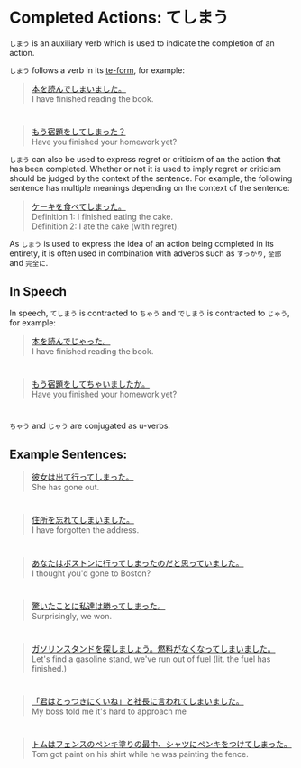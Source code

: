 # Completed Actions: てしまう

`しまう` is an auxiliary verb which is used to indicate the completion of an action.

`しまう` follows a verb in its [te-form](verb-teform), for example:

> [本を読んでしまいました。]()  
> I have finished reading the book.

#

> [もう宿題をしてしまった？]()  
> Have you finished your homework yet?

`しまう` can also be used to express regret or criticism of an the action that has been completed. Whether or not it is used to imply regret or criticism should be judged by the context of the sentence. For example, the following sentence has multiple meanings depending on the context of the sentence:

> [ケーキを食べてしまった。]()  
> Definition 1: I finished eating the cake.  
> Definition 2: I ate the cake (with regret).

As `しまう` is used to express the idea of an action being completed in its entirety, it is often used in combination with adverbs such as `すっかり`, `全部` and `完全に`.

## In Speech
In speech, `てしまう` is contracted to `ちゃう` and `でしまう` is contracted to `じゃう`, for example:

> [本を読んでじゃった。]()  
> I have finished reading the book.

#

> [もう宿題をしてちゃいましたか。]()  
> Have you finished your homework yet?

#

`ちゃう` and `じゃう` are conjugated as u-verbs.

## Example Sentences:
> [彼女は出て行ってしまった。]()  
> She has gone out.

#

> [住所を忘れてしまいました。]()  
> I have forgotten the address.

#

> [あなたはボストンに行ってしまったのだと思っていました。]()  
> I thought you'd gone to Boston?

#

> [驚いたことに私達は勝ってしまった。]()  
> Surprisingly, we won.

#

> [ガソリンスタンドを探しましょう。燃料がなくなってしまいました。]()  
> Let's find a gasoline stand, we've run out of fuel (lit. the fuel has finished.)

#

> [「君はとっつきにくいね」と社長に言われてしまいました。]()  
> My boss told me it's hard to approach me

#

> [トムはフェンスのペンキ塗りの最中、シャツにペンキをつけてしまった。]()  
> Tom got paint on his shirt while he was painting the fence.


